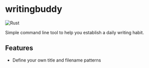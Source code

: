 # writingbuddy

![Rust](https://github.com/Niederb/writingbuddy/workflows/build/badge.svg)

Simple command line tool to help you establish a daily writing habit.

## Features

- Define your own title and filename patterns